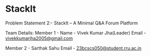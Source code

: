# StackIt
Problem Statement 2:-
StackIt – A Minimal Q&A Forum Platform

Team Details:
Member 1 - 
Name - Vivek Kumar Jha(Leader)
Email - vivekkumarjha2005@gmail.com

Member 2 - Sarthak Sahu
Email - 23bcscs050@student.rru.ac.in
